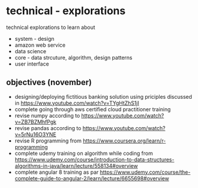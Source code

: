 # technical - explorations
technical explorations to learn about
* system - design
* amazon web service
* data science 
* core - data strcuture, algorithm, design patterns
* user interface

## objectives (november)
* designing/deploying fictitious banking solution using priciples discussed in https://www.youtube.com/watch?v=TYgHtZhS1jI
* complete going through aws certified cloud practitioner training
* revise numpy according to https://www.youtube.com/watch?v=ZB7BZMhfPgk
* revise pandas according to https://www.youtube.com/watch?v=5rNu16O3YNE
* revise R programming from https://www.coursera.org/learn/r-programming
* complete udemy training on algorithm while coding from https://www.udemy.com/course/introduction-to-data-structures-algorithms-in-java/learn/lecture/558134#overview
* complete angular 8 training as par https://www.udemy.com/course/the-complete-guide-to-angular-2/learn/lecture/6655698#overview
